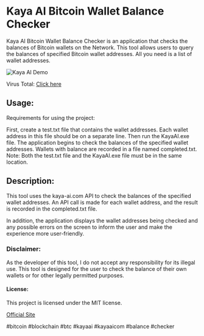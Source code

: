 # Kaya AI Bitcoin Wallet Balance Checker
Kaya AI Bitcoin Wallet Balance Checker is an application that checks the balances of Bitcoin wallets on the Network. This tool allows users to query the balances of specified Bitcoin wallet addresses. All you need is a list of wallet addresses.

![Kaya AI Demo](https://media3.giphy.com/media/v1.Y2lkPTc5MGI3NjExbzVncHVncWE3eWdhZjFyajQzdGJnb2ZnZm1hbHp4bzNka3gyNzM1dCZlcD12MV9pbnRlcm5hbF9naWZfYnlfaWQmY3Q9Zw/8C4mFuOE6KCjg7UQ7t/giphy.gif)


Virus Total: [Click here](https://www.virustotal.com/gui/file/c967c871ec00211427088d8a137ca2c2776eb9c8c4512dd606d1de7f8378aec0/detection)

## **Usage:**

Requirements for using the project:

First, create a test.txt file that contains the wallet addresses. Each wallet address in this file should be on a separate line.
Then run the KayaAI.exe file.
The application begins to check the balances of the specified wallet addresses. Wallets with balance are recorded in a file named completed.txt.
Note: Both the test.txt file and the KayaAI.exe file must be in the same location.

## **Description:**
This tool uses the kaya-ai.com API to check the balances of the specified wallet addresses. An API call is made for each wallet address, and the result is recorded in the completed.txt file.

In addition, the application displays the wallet addresses being checked and any possible errors on the screen to inform the user and make the experience more user-friendly.

### **Disclaimer:**
As the developer of this tool, I do not accept any responsibility for its illegal use. This tool is designed for the user to check the balance of their own wallets or for other legally permitted purposes.

#### **License:**
This project is licensed under the MIT license.

[Official Site](https://kaya-ai.com)

#bitcoin #blockchain #btc #kayaai #kayaaicom #balance #checker
